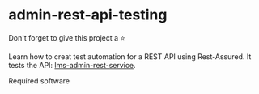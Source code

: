 # admin-rest-api-testing

Don't forget to give this project a ⭐

Learn how to creat test automation for a REST API using Rest-Assured. It tests the API: [lms-admin-rest-service](https://github.com/ponmalarselvi/lms-admin-rest-service).

Required software
